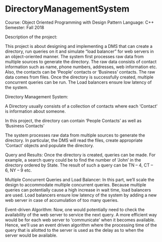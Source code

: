 # DirectoryManagementSystem

Course: Object Oriented Programming with Design Pattern Language: C++ Semester: Fall 2018

Description of the project:

This project is about designing and implementing a DMS that can create a directory, run queries on it and simulate “load balancer” for web servers in an object-oriented manner. The system first processes raw data from multiple sources to generate the directory. The raw data consists of contact information such as name, phone numbers, addresses, web information etc. Also, the contacts can be ‘People’ contacts or ‘Business’ contacts. The raw data comes from files. Once the directory is successfully created, multiple concurrent queries can be run. The Load balancers ensure low latency of the system.

Directory Management System:

A Directory usually consists of a collection of contacts where each ‘Contact’ is information about someone.

In this project, the directory can contain ‘People Contacts’ as well as ‘Business Contacts’

The system processes raw data from multiple sources to generate the directory. In particular, the DMS will read the files, create appropriate ‘Contact’ objects and populate the directory.

Query and Results: Once the directory is created, queries can be made. For example, a search query could be to find the number of ‘John’ in the directory ordered by State. The result of such a query can be TN – 4, CT – 6, NY – 9 etc.

Multiple Concurrent Queries and Load Balancer: In this part, we’ll scale the design to accommodate multiple concurrent queries. Because multiple queries can potentially cause a high increase in wait time, load balancers are used. Load balancers ensure low latency of the system by adding a new web server in case of accumulation of too many queries.

Event-driven Algorithm: Now, one would potentially need to check the availability of the web server to service the next query. A more efficient way would be for each web server to ‘communicate’ when it becomes available. Hence, we’ll use an event driven algorithm where the processing time of the query that is allotted to the server is used as the delay as to when the server would be available.
